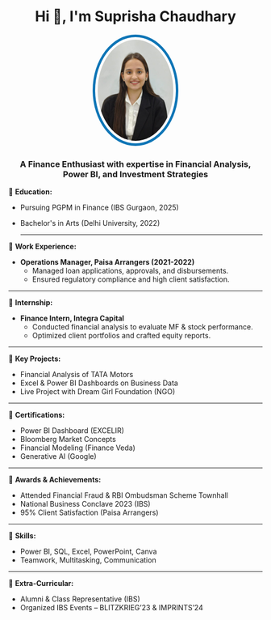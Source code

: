 <h1 align="center">Hi 👋, I'm Suprisha Chaudhary</h1> 

<p align="center">
  <img src="Photo.jpg" alt="Suprisha Chaudhary" width="150" height="200" 
  style="border-radius: 50%; border: 5px solid #0e75b6; padding: 5px;">
</p>

<h3 align="center">A Finance Enthusiast with expertise in Financial Analysis, Power BI, and Investment Strategies</h3>

🔹 **Education:**  
- Pursuing PGPM in Finance (IBS Gurgaon, 2025)  
- Bachelor's in Arts (Delhi University, 2022)
  
  --- 
🔹 **Work Experience:**  
- **Operations Manager, Paisa Arrangers (2021-2022)**  
  - Managed loan applications, approvals, and disbursements.  
  - Ensured regulatory compliance and high client satisfaction.
    
--- 
🔹 **Internship:**  
- **Finance Intern, Integra Capital**  
  - Conducted financial analysis to evaluate MF & stock performance.  
  - Optimized client portfolios and crafted equity reports.  

--- 
🔹 **Key Projects:**  
- Financial Analysis of TATA Motors  
- Excel & Power BI Dashboards on Business Data  
- Live Project with Dream Girl Foundation (NGO)  

--- 
🔹 **Certifications:**  
- Power BI Dashboard (EXCELIR)  
- Bloomberg Market Concepts  
- Financial Modeling (Finance Veda)  
- Generative AI (Google)  
--- 
🔹 **Awards & Achievements:**  
- Attended Financial Fraud & RBI Ombudsman Scheme Townhall  
- National Business Conclave 2023 (IBS)  
- 95% Client Satisfaction (Paisa Arrangers)
   
--- 
🔹 **Skills:**  
- Power BI, SQL, Excel, PowerPoint, Canva  
- Teamwork, Multitasking, Communication  

_ _ _
🔹 **Extra-Curricular:**  
- Alumni & Class Representative (IBS)  
- Organized IBS Events – BLITZKRIEG’23 & IMPRINTS’24  
